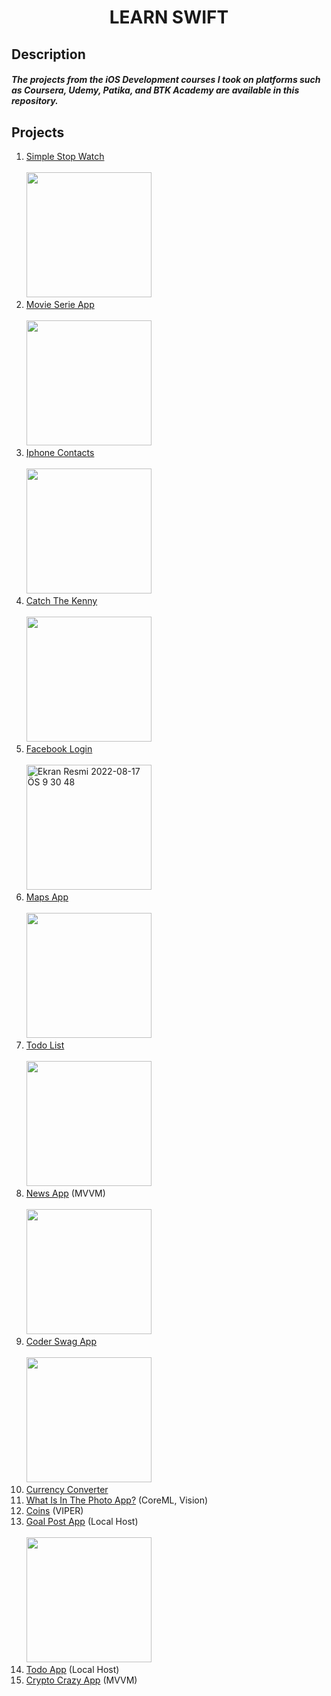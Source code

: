 <h1 align="center">
LEARN SWIFT
</h1>

## Description
##### The projects from the iOS Development courses I took on platforms such as Coursera, Udemy, Patika, and BTK Academy are available in this repository.

## Projects

1. [Simple Stop Watch](https://github.com/Yakupacs/Learn-Swift/tree/master/Project%2001%20-%20Simple%20Stop%20Watch)<br><br>
<img width="200px" src="https://user-images.githubusercontent.com/73075252/184854122-6a45c171-e4ad-4a58-b7bd-7839f68963af.gif"><br>
2. [Movie Serie App](https://github.com/Yakupacs/Learn-Swift/tree/master/Project%2002%20-%20Movie%20Serie%20App)<br><br>
<img width="200px" src="https://user-images.githubusercontent.com/73075252/185214998-7217cdc3-2682-40df-9e13-35f599636fce.png"><br>
3. [Iphone Contacts](https://github.com/Yakupacs/Learn-Swift/tree/master/Project%2003%20-%20Iphone%20Contacts)<br><br>
<img width="200px" src="https://user-images.githubusercontent.com/73075252/185213217-e5656061-d957-48da-9383-e265db65be41.png"><br>
4. [Catch The Kenny](https://github.com/Yakupacs/Learn-Swift/tree/master/Project%2004%20-%20Catch%20The%20Kenny)<br><br>
<img width="200px" src="https://user-images.githubusercontent.com/73075252/184856534-02e75acf-80ff-4fd2-880b-7b9f7e3b7653.gif"><br>
5. [Facebook Login](https://github.com/Yakupacs/Learn-Swift/tree/master/Project%2005%20-%20Facebook%20Login)<br><br>
<img width="200px" alt="Ekran Resmi 2022-08-17 ÖS 9 30 48" src="https://user-images.githubusercontent.com/73075252/185216117-189088f3-5bad-4475-b5f9-3b90be0c0af6.png"><br>
6. [Maps App](https://github.com/Yakupacs/Learn-Swift/tree/master/Project%2006%20-%20Maps%20App)<br><br>
<img width="200px" src="https://user-images.githubusercontent.com/73075252/184960282-66beac65-028f-4459-85a0-d51a0fa739d2.gif"><br>
7. [Todo List](https://github.com/Yakupacs/Learn-Swift/tree/master/Project%2007%20-%20Todo%20List)<br><br>
<img width="200" src="https://user-images.githubusercontent.com/73075252/185427752-b7281769-7b5c-4b0c-a711-65218334628b.png"><br>
8. [News App](https://github.com/Yakupacs/Learn-Swift/assets/73075252/5ca59f5d-a447-4818-ad87-e9edc97355ed) (MVVM)<br><br>
<img width="200" src="https://github.com/Yakupacs/Learn-Swift/assets/73075252/c5c2358c-72e7-443d-9ce7-220595925b3d"><br>
9. [Coder Swag App](https://github.com/Yakupacs/Learn-Swift/tree/master/Project%2009%20-%20Coder%20Swag%20App)<br><br>
<img width="200" src="https://user-images.githubusercontent.com/73075252/210116402-5780dfab-3d15-4450-8803-9fe0e46bcc5b.png"><br>
10. [Currency Converter](https://github.com/Yakupacs/Learn-Swift/tree/master/Project%2010%20-%20CurrencyConverter)<br>
11. [What Is In The Photo App?](https://github.com/Yakupacs/Learn-Swift/tree/master/Project%2011%20-%20What%20is%20in%20the%20photo%20app) (CoreML, Vision)<br>
12. [Coins](https://github.com/Yakupacs/Learn-Swift/tree/master/Project%2012%20-%20Coins%20VIPER) (VIPER)<br>
13. [Goal Post App](https://github.com/Yakupacs/Learn-Swift/tree/master/Project%2012%20-%20Goal%20Post%20App%20on%20CoreData) (Local Host)<br><br>
<img width=200 src="https://user-images.githubusercontent.com/73075252/210182603-98dcdb37-7ab2-4f1a-824f-49f744add1c3.png"><br>
14. [Todo App](https://github.com/Yakupacs/Learn-Swift/tree/master/Project%2013%20-%20Todo%20App%20on%20Localhost) (Local Host)<br>
15. [Crypto Crazy App](https://github.com/Yakupacs/Learn-Swift/tree/master/Project%2014%20-%20Crypto%20Crazy%20MVVM%20App) (MVVM)<br>
